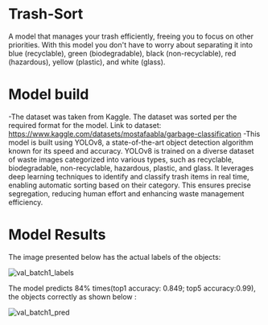 # Trash-Sort
A model that manages your trash efficiently, freeing you to focus on other priorities.
With this model you don't have to worry about separating it into blue (recyclable), green (biodegradable), black (non-recyclable), red (hazardous), yellow (plastic), and white (glass).

# Model build
-The dataset was taken from Kaggle. The dataset was sorted per the required format for the model.
Link to dataset: https://www.kaggle.com/datasets/mostafaabla/garbage-classification
-This model is built using YOLOv8, a state-of-the-art object detection algorithm known for its speed and accuracy. YOLOv8 is trained on a diverse dataset of waste images categorized into various types, such as recyclable, biodegradable, non-recyclable, hazardous, plastic, and glass. It leverages deep learning techniques to identify and classify trash items in real time, enabling automatic sorting based on their category. This ensures precise segregation, reducing human effort and enhancing waste management efficiency.

# Model Results
The image presented below has the actual labels of the objects:

![val_batch1_labels](https://github.com/user-attachments/assets/a69aaf4c-25b4-4882-bada-b68bc62e188d)

The model predicts 84% times(top1 accuracy: 0.849; top5 accuracy:0.99), the objects correctly as shown below :

![val_batch1_pred](https://github.com/user-attachments/assets/ba3ed316-f57d-4196-babb-16daab6a5ee8)


